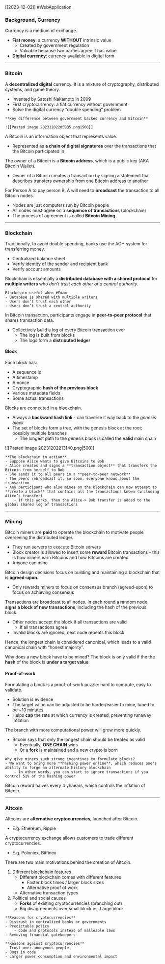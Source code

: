 [[2023-12-02]] #WebApplication 

### Background, Currency
Currency is a medium of exchange.
- **Fiat money**: a currency **WITHOUT** intrinsic value
	- Created by government regulation
	- Valuable because two parties agree it has value
- **Digital currency**: currency available in digital form

---
### Bitcoin
A **decentralized digital** currency. It is a mixture of cryptography, distributed systems, and game theory.
- Invented by Satoshi Nakamoto in 2009
- First cryptocurrency: a fiat currency without government
- Solve the digital currency “double spending” problem

```ad-summary
**Key difference between government backed currency and Bitcoin**

![[Pasted image 20231202205935.png|500]]
```

A Bitcoin is an information object that represents value.
- Represented as **a chain of digital signatures** over the transactions that the Bitcoin participated in

The owner of a Bitcoin is a **Bitcoin address**, which is a public key (AKA Bitcoin Wallet).
- Owner of a Bitcoin creates a transaction by signing a statement that describes transfers ownership from one Bitcoin address to another

For Person A to pay person B, A will need to **broadcast** the transaction to all Bitcoin nodes.
- Nodes are just computers run by Bitcoin people 
- All nodes must agree on a **sequence of transactions** (blockchain)
- The process of agreement is called **Bitcoin Mining**

---
### Blockchain
Traditionally, to avoid double spending, banks use the ACH system for transferring money.
- Centralized balance sheet
- Verify identity of the sender and recipient bank
- Verify account amounts

Blockchain is essentially a **distributed database with a shared protocol** for **multiple writers** who *don’t trust each other or a central authority.*

```ad-summary
Blockchain useful when #Exam 
- Database is shared with multiple writers
- Users don’t trust each other  
- Users don’t trust a central authority
```

In Bitcoin transaction, participants engage in **peer-to-peer protocol** that shares transaction data.
- Collectively build a log of every Bitcoin transaction ever
	- The log is built from blocks
	- The logs form a **distributed ledger**

#### Block
Each block has:
- A sequence id
- A timestamp  
- A nonce  
- Cryptographic **hash of the previous block**
- Various metadata fields  
- Some actual transactions

Blocks are connected in a blockchain.
- Always a **backward hash link** - can traverse it way back to the *genesis block*
- The set of blocks form a tree, with the genesis block at the root; possibly multiple branches
	- The longest path to the genesis block is called the **valid** main chain

![[Pasted image 20231202213140.png|500]]

```ad-example
**The blockchain in action**
- Suppose Alice wants to give Bitcoins to Bob  
- Alice creates and signs a **transaction object** that transfers the Bitcoin from herself to Bob
- She sends it to all peers in a **peer-to-peer network**
- The peers rebroadcast it, so soon, everyone knows about the transaction
- Any participant who also mines on the blockchain can now attempt to **create a block** that contains all the transactions known (including Alice’s transfer)
	- If this works, then the Alice-> Bob transfer is added to the global shared log of transactions
```

---
### Mining
Bitcoin miners are **paid** to operate the blockchain to motivate people overseeing the distributed ledger. 
- They run servers to execute Bitcoin servers
- Block creator is allowed to insert some **reward** Bitcoin transactions - this is how miners earn Bitcoins and how Bitcoins are created
- Anyone can mine

Bitcoin design decisions focus on building and maintaining a blockchain that is **agreed-upon**.
- Only rewards miners to focus on consensus branch (agreed-upon) to focus on achieving consensus

Transactions are broadcast to all nodes. In each round a random node **signs a block of new transactions**, including the hash of the previous block.
- Other nodes accept the block if all transactions are valid
	- If all transactions agree
- Invalid blocks are ignored, next node repeats this block
    
Hence, the longest chain is considered canonical, which leads to a valid canonical chain with “honest majority”.

Why does a new block have to be mined? The block is only valid if the the **hash** of the block is **under a target value**.

#### Proof-of-work
Formulating a block is a proof-of-work puzzle: hard to compute, easy to validate.
- Solution is evidence
- The target value can be adjusted to be harder/easier to mine, tuned to be ~10 minutes
- Helps **cap** the rate at which currency is created, preventing runaway inflation

The branch with more computational power will grow more quickly.
- Bitcoin says that only the longest chain should be treated as valid
	- Eventually, **ONE CHAIN** wins
	- Or a **fork** is maintained and a new crypto is born

```ad-tldr
Why give miners such strong incentives to formulate blocks?
- We want to bring more **hashing power online**, which reduces one's ability to forge an alternate history blockchain
	- In other words, you can start to ignore transactions if you control 51% of the hashing power
```

Bitcoin reward halves every 4 yhaears, which controls the inflation of Bitcoin.

---
### Altcoin
Altcoins are **alternative cryptocurrencies**, launched after Bitcoin.
- E.g. Ethereum, Ripple

A cryptocurrency exchange allows customers to trade different cryptocurrencies.
- E.g. Poloniex, Bitfinex

There are two main motivations behind the creation of Altcoin.
1. Different blockchain features
	- Different blockchain comes with different features
		- Faster block times / larger block sizes
		- Alternative proof of work
	- Alternative transaction types
2. Political and social causes
	- **Forks** of existing cryptocurrencies (branching out)
	- Big disagreements over small block vs. Large block

```ad-summary
**Reasons for cryptocurrencies**
- Distrust in centralized banks or governments
- Predictable policy
	- Code and protocols instead of malleable laws
- Removing financial gatekeepers

**Reasons against cryptocurrencies**
- Trust over anonymous people
- Bugs in code
- Larger power consumption and environmental impact
```
